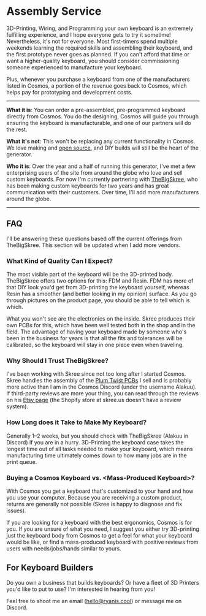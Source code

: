 # Assembly Service

3D-Printing, Wiring, and Programming your own keyboard is an extremely fulfilling experience, and I hope everyone gets to try it sometime! Nevertheless, it's not for everyone. Most first-timers spend multiple weekends learning the required skills and assembling their keyboard, and the first prototype never goes as planned. If you can't afford that time or want a higher-quality keyboard, you should consider commissioning someone experienced to manufacture your keyboard.

Plus, whenever you purchase a keyboard from one of the manufacturers listed in Cosmos, a portion of the revenue goes back to Cosmos, which helps pay for prototyping and development costs.

---

**What it is**: You can order a pre-assembled, pre-programmed keyboard directly from Cosmos. You do the designing, Cosmos will guide you through ensuring the keyboard is manufacturable, and one of our partners will do the rest.

**What it's not**: This won't be replacing any current functionality in Cosmos. We love making and [open source](https://github.com/rianadon/Cosmos-Keyboards), and DIY builds will still be the heart of the generator.

**Who it is**: Over the year and a half of running this generator, I've met a few enterprising users of the site from around the globe who love and sell custom keyboards. For now I'm currently partnering with [TheBigSkree](https://skree.us/), who has been making custom keyboards for two years and has great communication with their customers. Over time, I'll add more manufacturers around the globe.

---

## FAQ

I'll be answering these questions based off the current offerings from TheBigSkree. This section will be updated when I add more vendors.

### What Kind of Quality Can I Expect?

The most visible part of the keyboard will be the 3D-printed body. TheBigSkree offers two options for this: FDM and Resin. FDM has more of that DIY look you'd get from 3D-printing the keyboard yourself, whereas Resin has a smoother (and better looking in my opinion) surface. As you go through pictures on the product page, you should be able to tell which is which.

What you won't see are the electronics on the inside. Skree produces their own PCBs for this, which have been well tested both in the shop and in the field. The advantage of having your keyboard made by someone who's been in the business for years is that all the fits and tolerances will be calibrated, so the keyboard will stay in one piece even when traveling.

### Why Should I Trust TheBigSkree?

I've been working with Skree since not too long after I started Cosmos. Skree handles the assembly of the [Plum Twist PCBs](https://cosmos-store.ryanis.cool/products/plum-twist) I sell and is probably more active than I am in the Cosmos Discord (under the username Alakuu). If third-party reviews are more your thing, you can read through the reviews on his [Etsy page](https://www.etsy.com/shop/TheBigSkree) (the Shopify store at skree.us doesn't have a review system).

### How Long does it Take to Make My Keyboard?

Generally 1–2 weeks, but you should check with TheBigSkree (Alakuu in Discord) if you are in a hurry. 3D-Printing the keyboard case takes the longest time out of all tasks needed to make your keyboard, which means manufacturing time ultimately comes down to how many jobs are in the print queue.

### Buying a Cosmos Keyboard vs. &lt;Mass-Produced Keyboard&gt;?

With Cosmos you get a keyboard that's customized to your hand and how you use your computer. Because you are receiving a custom product, returns are generally not possible (Skree is happy to diagnose and fix issues).

If you are looking for a keyboard with the best ergonomics, Cosmos is for you. If you are unsure of what you need, I suggest you either try 3D-printing just the keyboard body from Cosmos to get a feel for what your keyboard would be like, or find a mass-produced keyboard with positive reviews from users with needs/jobs/hands similar to yours.

## For Keyboard Builders

Do you own a business that builds keyboards? Or have a fleet of 3D Printers you'd like to put to use? I'm interested in hearing from you!

Feel free to shoot me an email (hello@ryanis.cool) or message me on Discord.
